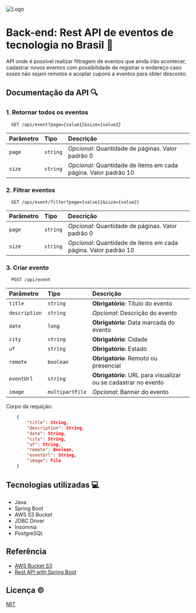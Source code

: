
![Logo](https://th.bing.com/th/id/OIP.z6PmSPM7Qh6EORNSzBh51AHaCu?rs=1&pid=ImgDetMain)


# Back-end: Rest API de eventos de tecnologia no Brasil 🚀
API onde é possível realizar filtragem de eventos que ainda irão acontecer, cadastrar novos eventos com possibilidade de registrar o endereço caso esses não sejam remotos e acoplar cupons a eventos para obter desconto.


## Documentação da API 🔍

### 1. Retornar todos os eventos

```http
  GET /api/event?page={value1}&size={value2}
```

| Parâmetro   | Tipo       | Descrição                           |
| :---------- | :--------- | :---------------------------------- |
| `page` | `string` | *Opcional*: Quantidade de páginas. Valor padrão 0 |
| `size` | `string` | *Opcional*: Quantidade de items em cada página. Valor padrão 10 |


### 2. Filtrar eventos

```http
  GET /api/event/filter?page={value1}&size={value2}
```

| Parâmetro   | Tipo       | Descrição                           |
| :---------- | :--------- | :---------------------------------- |
| `page` | `string` | *Opcional*: Quantidade de páginas. Valor padrão 0 |
| `size` | `string` | *Opcional*: Quantidade de items em cada página. Valor padrão 10 |

### 3. Criar evento

```http
  POST /api/event
```

| Parâmetro   | Tipo       | Descrição                           |
| :---------- | :--------- | :---------------------------------- |
| `title` | `string` | **Obrigatório**: Título do evento |
| `description` | `string` | *Opcional*: Descrição do evento |
| `date` | `long` | **Obrigatório**: Data marcada do evento |
| `city` | `string` | **Obrigatório**: Cidade |
| `uf` | `string` | **Obrigatório**: Estado |
| `remote` | `boolean` | **Obrigatório**: Remoto ou presencial |
| `eventUrl` | `string` | **Obrigatório**: URL para visualizar ou se cadastrar no evento |
| `image` | `multipartFile` | *Opcional*: Banner do evento |

Corpo da requição:
```json
    {
        "title": String,
        "description": String,
        "date": String,
        "city": String,
        "uf": String,
        "remote": Boolean,
        "eventUrl": String,
        "image": File
    }
```
## Tecnologias utilizadas 💻
- Java
- Spring Boot
- AWS S3 Bucket
- JDBC Driver
- Insomnia
- PostgreSQL


## Referência

 - [AWS Bucket S3](https://aws.amazon.com/pt/s3/)
 - [Rest API with Spring Boot](https://spring.io/guides/tutorials/rest)


## Licença ©️ 

[MIT](https://choosealicense.com/licenses/mit/)

